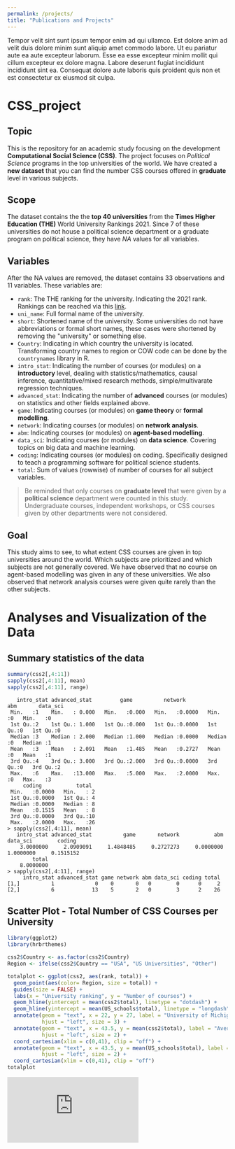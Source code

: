 ```yaml
---
permalink: /projects/
title: "Publications and Projects"
---
```


Tempor velit sint sunt ipsum tempor enim ad qui ullamco. Est dolore anim ad velit duis dolore minim sunt aliquip amet commodo labore. Ut eu pariatur aute ea aute excepteur laborum. Esse ea esse excepteur minim mollit qui cillum excepteur ex dolore magna. Labore deserunt fugiat incididunt incididunt sint ea. Consequat dolore aute laboris quis proident quis non et est consectetur ex eiusmod sit culpa.

# CSS_project

## Topic
This is the repository for an academic study focusing on the development **Computational Social Science (CSS)**. The project focuses on *Political Science* programs in the top universities of the world. We have created a **new dataset** that you can find the number CSS courses offered in **graduate** level in various subjects.

## Scope
The dataset contains the the **top 40 universities** from the **Times Higher Education (THE)** World University Rankings 2021. Since 7 of these universities do not house a political science department or a graduate program on political science, they have *NA* values for all variables.

## Variables
After the NA values are removed, the dataset contains 33 observations and 11 variables. These variables are:
  - `rank`: The THE ranking for the university. Indicating the 2021 rank. Rankings can be reached via this [link](https://www.timeshighereducation.com/world-university-rankings/2021/world-ranking#!/page/0/length/25/sort_by/rank/sort_order/asc/cols/stats).
  - `uni_name`: Full formal name of the university.
  - `short`: Shortened name of the university. Some universities do not have abbreviations or formal short names, these cases were shortened by removing the "university" or something else.
  - `Country`: Indicating in which country the university is located. Transforming country names to region or COW code can be done by the `countrynames` library in R.
  - `intro_stat`: Indicating the number of courses (or modules) on a **introductory** level, dealing with statistics/mathematics, causal inference, quantitative/mixed research methods, simple/multivarate regression techniques.
  - `advanced_stat`: Indicating the number of **advanced** courses (or modules) on statistics and other fields explained above.
  - `game`: Indicating courses (or modules) on **game theory** or **formal modelling**.
  - `network`: Indicating courses (or modules) on **network analysis**.
  - `abm`: Indicating courses (or modules) on **agent-based modelling**.
  - `data_sci`: Indicating courses (or modules) on **data science**. Covering topics on big data and machine learning.
  - `coding`: Indicating courses (or modules) on coding. Specifically designed to teach a programming software for political science students.
  - `total`: Sum of values (rowwise) of number of courses for all subject variables.

> Be reminded that only courses on **graduate level** that were given by a **political science** department were counted in this study. Undergraduate courses, independent workshops, or CSS courses given by other departments were not considered.

## Goal
This study aims to see, to what extent CSS courses are given in top universities around the world. Which subjects are prioritized and which subjects are not generally covered. We have observed that no course on agent-based modelling was given in any of these universities. We also observed that network analysis courses were given quite rarely than the other subjects.

# Analyses and Visualization of the Data 

## Summary statistics of the data

```r 
summary(css2[,4:11])
sapply(css2[,4:11], mean)
sapply(css2[,4:11], range)
```
```
   intro_stat advanced_stat         game          network            abm       data_sci
 Min.   :1    Min.   : 0.000   Min.   :0.000   Min.   :0.0000   Min.   :0   Min.   :0  
 1st Qu.:2    1st Qu.: 1.000   1st Qu.:0.000   1st Qu.:0.0000   1st Qu.:0   1st Qu.:0  
 Median :3    Median : 2.000   Median :1.000   Median :0.0000   Median :0   Median :1  
 Mean   :3    Mean   : 2.091   Mean   :1.485   Mean   :0.2727   Mean   :0   Mean   :1  
 3rd Qu.:4    3rd Qu.: 3.000   3rd Qu.:2.000   3rd Qu.:0.0000   3rd Qu.:0   3rd Qu.:2  
 Max.   :6    Max.   :13.000   Max.   :5.000   Max.   :2.0000   Max.   :0   Max.   :3  
     coding           total   
 Min.   :0.0000   Min.   : 2  
 1st Qu.:0.0000   1st Qu.: 4  
 Median :0.0000   Median : 8  
 Mean   :0.1515   Mean   : 8  
 3rd Qu.:0.0000   3rd Qu.:10  
 Max.   :2.0000   Max.   :26  
> sapply(css2[,4:11], mean)
   intro_stat advanced_stat          game       network           abm      data_sci        coding 
    3.0000000     2.0909091     1.4848485     0.2727273     0.0000000     1.0000000     0.1515152 
        total 
    8.0000000 
> sapply(css2[,4:11], range)
     intro_stat advanced_stat game network abm data_sci coding total
[1,]          1             0    0       0   0        0      0     2
[2,]          6            13    5       2   0        3      2    26
```

## Scatter Plot - Total Number of CSS Courses per University

```r
library(ggplot2)
library(hrbrthemes)

css2$Country <- as.factor(css2$Country)
Region <- ifelse(css2$Country == "USA", "US Universities", "Other")

totalplot <- ggplot(css2, aes(rank, total)) +
  geom_point(aes(color= Region, size = total)) +
  guides(size = FALSE) +
  labs(x = "University ranking", y = "Number of courses") +
  geom_hline(yintercept = mean(css2$total), linetype = "dotdash") +
  geom_hline(yintercept = mean(US_schools$total), linetype = "longdash") +
  annotate(geom = "text", x = 22, y = 27, label = "University of Michigan", 
           hjust = "left", size = 3) +
  annotate(geom = "text", x = 43.5, y = mean(css2$total), label = "Average number of courses (8)", 
           hjust = "left", size = 2) +
  coord_cartesian(xlim = c(0,41), clip = "off") +
  annotate(geom = "text", x = 43.5, y = mean(US_schools$total), label = "Average number of courses in US (9.5)", 
           hjust = "left", size = 2) +
  coord_cartesian(xlim = c(0,41), clip = "off")
totalplot
```
![Rplot05.pdf](https://github.com/egemenbuyukkaya/egemenbuyukkaya.github.io/files/6409417/Rplot05.pdf)

